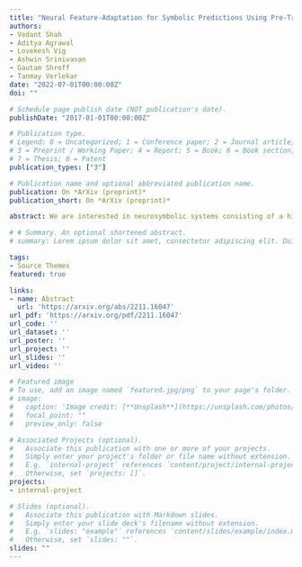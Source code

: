 ```yaml
---
title: "Neural Feature-Adaptation for Symbolic Predictions Using Pre-Training and Semantic Loss"
authors:
- Vedant Shah
- Aditya Agrawal
- Lovekesh Vig
- Ashwin Srinivasan
- Gautam Shroff
- Tanmay Verlekar
date: "2022-07-01T00:00:00Z"
doi: ""

# Schedule page publish date (NOT publication's date).
publishDate: "2017-01-01T00:00:00Z"

# Publication type.
# Legend: 0 = Uncategorized; 1 = Conference paper; 2 = Journal article;
# 3 = Preprint / Working Paper; 4 = Report; 5 = Book; 6 = Book section;
# 7 = Thesis; 8 = Patent
publication_types: ["3"]

# Publication name and optional abbreviated publication name.
publication: On *ArXiv (preprint)*
publication_short: On *ArXiv (preprint)*

abstract: We are interested in neurosymbolic systems consisting of a high-level symbolic layer for explainable prediction in terms of human-intelligible concepts; and a low-level neural layer for extracting symbols required to generate the symbolic explanation. Real data is often imperfect meaning that even if the symbolic theory remains unchanged, we may still need to address the problem of mapping raw data to high-level symbols, each time there is a change in the data acquisition environment or equipment. Manual (re-)annotation of the raw data each time this happens is laborious and expensive; and automated labelling methods are often imperfect, especially for complex problems. NEUROLOG proposed the use of a semantic loss function that allows an existing feature-based symbolic model to guide the extraction of feature-values from raw data, using `abduction'. However, the experiments demonstrating the use of semantic loss through abduction appear to rely heavily on a domain-specific pre-processing step that enables a prior delineation of feature locations in the raw data. We examine the use of semantic loss in domains where such pre-processing is not possible, or is not obvious. We show that without any prior information about the features, the NEUROLOG approach can continue to predict accurately even with substantially incorrect feature predictions. We show also that prior information about the features in the form of even imperfect pre-training can help correct this situation. These findings are replicated on the original problem considered by NEUROLOG, without the use of feature-delineation. This suggests that symbolic explanations constructed for data in a domain could be re-used in a related domain, by `feature-adaptation' of pre-trained neural extractors using the semantic loss function constrained by abductive feedback.

# # Summary. An optional shortened abstract.
# summary: Lorem ipsum dolor sit amet, consectetur adipiscing elit. Duis posuere tellus ac convallis placerat. Proin tincidunt magna sed ex sollicitudin condimentum.

tags:
- Source Themes
featured: true

links:
- name: Abstract
  url: 'https://arxiv.org/abs/2211.16047'
url_pdf: 'https://arxiv.org/pdf/2211.16047'
url_code: ''
url_dataset: ''
url_poster: ''
url_project: ''
url_slides: ''
url_video: ''

# Featured image
# To use, add an image named `featured.jpg/png` to your page's folder. 
# image:
#   caption: 'Image credit: [**Unsplash**](https://unsplash.com/photos/pLCdAaMFLTE)'
#   focal_point: ""
#   preview_only: false

# Associated Projects (optional).
#   Associate this publication with one or more of your projects.
#   Simply enter your project's folder or file name without extension.
#   E.g. `internal-project` references `content/project/internal-project/index.md`.
#   Otherwise, set `projects: []`.
projects:
- internal-project

# Slides (optional).
#   Associate this publication with Markdown slides.
#   Simply enter your slide deck's filename without extension.
#   E.g. `slides: "example"` references `content/slides/example/index.md`.
#   Otherwise, set `slides: ""`.
slides: ""
---
```


<!-- {{% callout note %}}
Click the *Cite* button above to demo the feature to enable visitors to import publication metadata into their reference management software.
{{% /callout %}}

{{% callout note %}}
Create your slides in Markdown - click the *Slides* button to check out the example.
{{% /callout %}}

Supplementary notes can be added here, including [code, math, and images](https://wowchemy.com/docs/writing-markdown-latex/). -->

